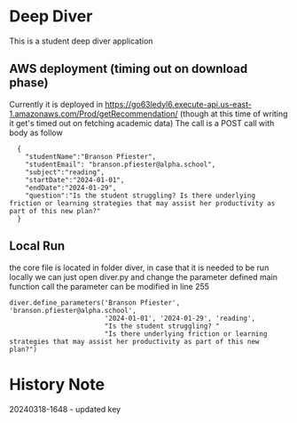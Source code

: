 # Deep Diver

This is a student deep diver application
## AWS deployment (timing out on download phase)
Currently it is deployed in https://go63ledyl6.execute-api.us-east-1.amazonaws.com/Prod/getRecommendation/ (though at this time of writing it get's timed out on fetching academic data)
The call is a POST call with body as follow
```
  {
    "studentName":"Branson Pfiester",
    "studentEmail": "branson.pfiester@alpha.school",
    "subject":"reading",
    "startDate":"2024-01-01",
    "endDate":"2024-01-29",
    "question":"Is the student struggling? Is there underlying friction or learning strategies that may assist her productivity as part of this new plan?"
  }
```
## Local Run
the core file is located in folder diver, 
in case that it is needed to be run locally we can just open diver.py and change the parameter defined main function call
the parameter can be modified in line 255

```
diver.define_parameters('Branson Pfiester', 'branson.pfiester@alpha.school',
                        '2024-01-01', '2024-01-29', 'reading',
                        "Is the student struggling? "
                        "Is there underlying friction or learning strategies that may assist her productivity as part of this new plan?")
```

# History Note
20240318-1648 - updated key